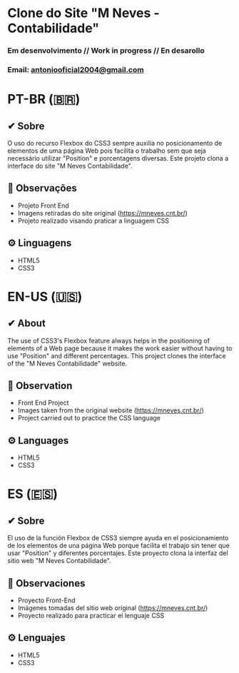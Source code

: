 # Clone do Site "M Neves - Contabilidade"
### Em desenvolvimento // Work in progress // En desarollo

### Email: <antoniooficial2004@gmail.com>

# PT-BR (🇧🇷)
## ✔ Sobre
O uso do recurso Flexbox do CSS3 sempre auxilia no posicionamento de elementos de uma página Web pois facilita o trabalho sem que seja necessário utilizar "Position" e porcentagens diversas. Este projeto clona a interface do site "M Neves Contabilidade".

## 🔎 Observações
- Projeto Front End
- Imagens retiradas do site original (<https://mneves.cnt.br/>)
- Projeto realizado visando praticar a linguagem CSS

## ⚙️ Linguagens
- HTML5
- CSS3

# EN-US (🇺🇸)
## ✔ About
The use of CSS3's Flexbox feature always helps in the positioning of elements of a Web page because it makes the work easier without having to use "Position" and different percentages. This project clones the interface of the "M Neves Contabilidade" website.

## 🔎 Observation
- Front End Project
- Images taken from the original website (<https://mneves.cnt.br/>)
- Project carried out to practice the CSS language

## ⚙️ Languages
- HTML5
- CSS3

# ES (🇪🇸)
## ✔ Sobre
El uso de la función Flexbox de CSS3 siempre ayuda en el posicionamiento de los elementos de una página Web porque facilita el trabajo sin tener que usar "Position" y diferentes porcentajes. Este proyecto clona la interfaz del sitio web "M Neves Contabilidade".

## 🔎 Observaciones
- Proyecto Front-End
- Imágenes tomadas del sitio web original (<https://mneves.cnt.br/>)
- Proyecto realizado para practicar el lenguaje CSS

## ⚙️ Lenguajes
- HTML5
- CSS3